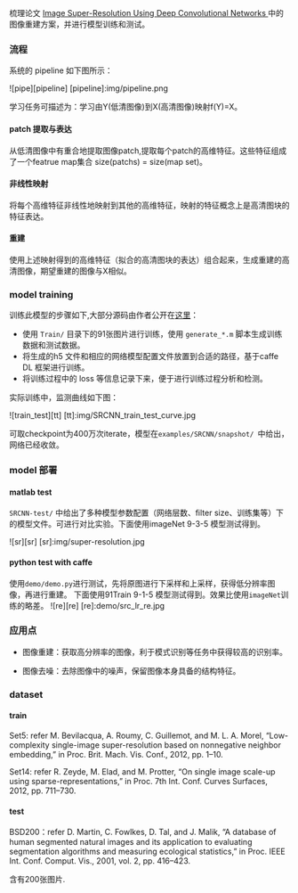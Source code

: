 梳理论文 [ Image Super-Resolution Using Deep Convolutional Networks ](http://mmlab.ie.cuhk.edu.hk/projects/SRCNN.html)中的图像重建方案，并进行模型训练和测试。

### 流程

系统的 pipeline 如下图所示：

![pipe][pipeline]
[pipeline]:img/pipeline.png

学习任务可描述为：学习由Y(低清图像)到X(高清图像)映射f(Y)=X。

#### patch 提取与表达

从低清图像中有重合地提取图像patch,提取每个patch的高维特征。这些特征组成了一个featrue map集合  size(patchs) = size(map set)。

#### 非线性映射

将每个高维特征非线性地映射到其他的高维特征，映射的特征概念上是高清图块的特征表达。

#### 重建

使用上述映射得到的高维特征（拟合的高清图块的表达）组合起来，生成重建的高清图像，期望重建的图像与X相似。

### model training

训练此模型的步骤如下,大部分源码由作者公开在[这里](http://mmlab.ie.cuhk.edu.hk/projects/SRCNN.html)：

* 使用 ```Train/``` 目录下的91张图片进行训练，使用 ```generate_*.m``` 脚本生成训练数据和测试数据。
* 将生成的h5 文件和相应的网络模型配置文件放置到合适的路径，基于caffe DL 框架进行训练。
* 将训练过程中的 loss 等信息记录下来，便于进行训练过程分析和检测。

实际训练中，监测曲线如下图：

![train_test][tt]
[tt]:img/SRCNN_train_test_curve.jpg

可取checkpoint为400万次iterate，模型在```examples/SRCNN/snapshot/ ```中给出，网络已经收敛。

### model 部署

#### matlab test 

 ```SRCNN-test/``` 中给出了多种模型参数配置（网络层数、filter size、训练集等）下的模型文件。可进行对比实验。下面使用imageNet 9-3-5 模型测试得到。

![sr][sr]
[sr]:img/super-resolution.jpg

#### python test with caffe 

使用```demo/demo.py```进行测试，先将原图进行下采样和上采样，获得低分辨率图像，再进行重建。
下面使用91Train 9-1-5 模型测试得到。效果比使用```imageNet```训练的略差。
![re][re]
[re]:demo/src_lr_re.jpg

### 应用点

* 图像重建：获取高分辨率的图像，利于模式识别等任务中获得较高的识别率。

* 图像去噪：去除图像中的噪声，保留图像本身具备的结构特征。

### dataset

#### train 

Set5: refer M. Bevilacqua, A. Roumy, C. Guillemot, and M. L. A. Morel,
“Low-complexity single-image super-resolution based on nonnegative
neighbor embedding,” in Proc. Brit. Mach. Vis. Conf.,
2012, pp. 1–10.

Set14: refer R. Zeyde, M. Elad, and M. Protter, “On single image scale-up
using sparse-representations,” in Proc. 7th Int. Conf. Curves Surfaces,
2012, pp. 711–730.

#### test

BSD200：refer D. Martin, C. Fowlkes, D. Tal, and J. Malik, “A database of human
segmented natural images and its application to evaluating segmentation
algorithms and measuring ecological statistics,” in
Proc. IEEE Int. Conf. Comput. Vis., 2001, vol. 2, pp. 416–423.

含有200张图片.